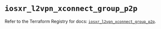 # `iosxr_l2vpn_xconnect_group_p2p`

Refer to the Terraform Registry for docs: [`iosxr_l2vpn_xconnect_group_p2p`](https://registry.terraform.io/providers/ciscodevnet/iosxr/0.6.0/docs/resources/l2vpn_xconnect_group_p2p).
